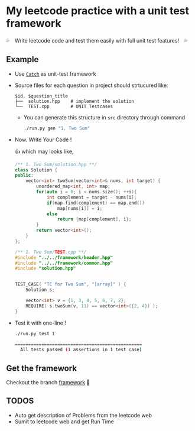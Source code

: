 # My leetcode practice with a unit test framework

:sweat_drops:　Write leetcode code and test them easily with full unit test features!　:sweat_drops:

## Example

- Use [`Catch`](https://github.com/philsquared/Catch) as unit-test framework

- Source files for each question in project should strtucured like:

    ```
    $id. $question_title
    ├──  solution.hpp    # implement the solution
    └──  TEST.cpp        # UNIT Testcases
    ```

    - You can generate this structure in `src` directory through command

        ```bash
        ./run.py gen "1. Two Sum"
        ```

- Now. Write Your Code !

    :thumbsup: which may looks like,
    ```c++
    /** 1. Two Sum/solution.hpp **/
    class Solution {
    public:
        vector<int> twoSum(vector<int>& nums, int target) {
            unordered_map<int, int> map;
            for(auto i = 0; i < nums.size(); ++i){
                int complement = target - nums[i];
                if(map.find(complement) == map.end())
                    map[nums[i]] = i;
                else
                    return {map[complement], i};
            }
            return vector<int>();
        }
    };
    ```
    ```c++
    /** 1. Two Sum/TEST.cpp **/
    #include "../../framework/header.hpp"
    #include "../../framework/common.hpp"
    #include "solution.hpp"


    TEST_CASE( "TC for Two Sum", "[array]" ) {
        Solution s;

        vector<int> v = {1, 3, 4, 5, 6, 7, 2};
        REQUIRE( s.twoSum(v, 11) == vector<int>({2, 4}) );
    }

    ```

- Test it with one-line !

    ```bash
    ./run.py test 1

    ================================================   
      All tests passed (1 assertions in 1 test case)  
    ```

## Get the framework

Checkout the branch [framework](https://github.com/ovsoil/leetcode/tree/framework)  :facepunch:


## TODOS

- Auto get description of Problems from the leetcode web
- Sumit to leetcode web and get Run Time
